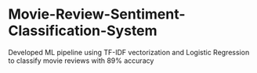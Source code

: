# Movie-Review-Sentiment-Classification-System
Developed  ML pipeline using TF-IDF vectorization and Logistic Regression to classify movie reviews with 89% accuracy
